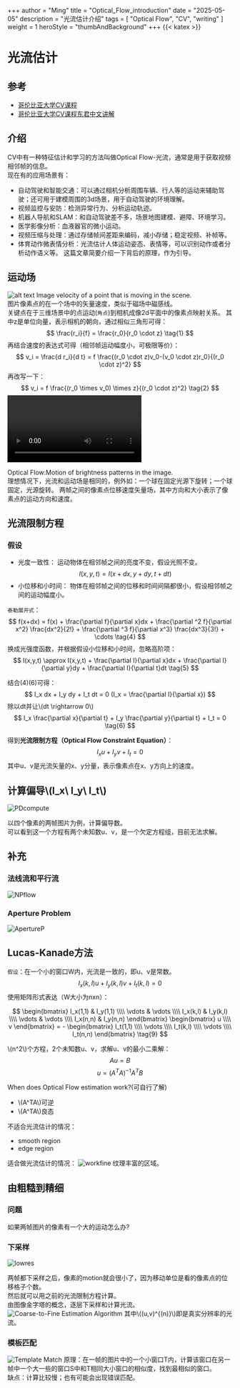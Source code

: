 +++
author = "Ming"
title = "Optical_Flow_introduction"
date = "2025-05-05"
description = "光流估计介绍"
tags = [
    "Optical Flow",
    "CV",
    "writing"
]
weight = 1
heroStyle = "thumbAndBackground"
+++
{{< katex >}}
# 光流估计
## 参考
- [哥伦比亚大学CV课程](https://www.youtube.com/watch?v=lnXFcmLB7sM)
- [哥伦比亚大学CV课程东君中文讲解](https://www.bilibili.com/video/BV1Mc411i7WE)
## 介绍
CV中有一种特征估计和学习的方法叫做Optical Flow-光流，通常是用于获取视频相邻帧的信息。  
现在有的应用场景有：
- 自动驾驶和智能交通：可以通过相机分析周围车辆、行人等的运动来辅助驾驶；还可用于建模周围的3d场景，用于自动驾驶的环境理解。
- 视频监控与安防：检测异常行为、分析运动轨迹。
- 机器人导航和SLAM：和自动驾驶差不多，场景地图建模、避障、环境学习。
- 医学影像分析：血液器官的微小运动。
- 视频压缩与处理：通过存储帧间差距来编码，减小存储；稳定视频、补帧等。
- 体育动作微表情分析：光流估计人体运动姿态、表情等，可以识别动作或者分析动作语义等。
这篇文章简要介绍一下背后的原理，作为引导。  
## 运动场
![alt text](/img/Optical_Flow/motionfield.png)
Image velocity of a point that is moving in the scene.  
图片像素点的在一个场中的矢量速度，类似于磁场中磁感线。  
关键点在于三维场景中的点运动(`角点`)到相机成像2d平面中的像素点映射关系。
其中z是单位向量，表示相机的朝向，通过相似三角形可得：
$$
\frac{r_i}{f} = \frac{r_0}{r_0 \cdot z} \tag{1}
$$
再结合速度的表达式可得（相邻帧运动幅度小，可极限等价）：
$$
v_i = \frac{d r_i}{d t} = f \frac{(r_0 \cdot z)v_0-(v_0 \cdot z)r_0}{(r_0 \cdot z)^2} 
$$
再改写一下：
$$
v_i = f \frac{(r_0 \times v_0) \times z}{(r_0 \cdot z)^2} \tag{2}
$$
<video controls src="/video/QQ202556-16224.mp4" title="of-example"></video>

Optical Flow:Motion of brightness patterns in the image.  
理想情况下，光流和运动场是相同的，例外如：一个球在固定光源下旋转；一个球固定，光源旋转。
两帧之间的像素点位移速度矢量场，其中方向和大小表示了像素点的运动方向和速度。  

## 光流限制方程
### 假设
- 光度一致性：
    运动物体在相邻帧之间的亮度不变，假设光照不变。
$$
I(x,y,t) = I(x+dx,y+dy,t+dt) \tag{3}
$$
- 小位移和小时间：
    物体在相邻帧之间的位移和时间间隔都很小，假设相邻帧之间的运动幅度小。

`泰勒展开式`：
$$
f(x+dx) = f(x) + \frac{\partial f}{\partial x}dx + \frac{\partial ^2 f}{\partial x^2} \frac{dx^2}{2!} + \frac{\partial ^3 f}{\partial x^3} \frac{dx^3}{3!} + \cdots \tag{4}
$$
换成光强度函数，并根据假设小位移和小时间，忽略高阶项：
$$
I(x,y,t) \approx I(x,y,t) + \frac{\partial I}{\partial x}dx + \frac{\partial I}{\partial y}dy + \frac{\partial I}{\partial t}dt \tag{5}
$$

结合(4)(6)可得：
$$
I_x dx + I_y dy + I_t dt = 0 (I_x = \frac{\partial I}{\partial x})
$$
除以dt并让\\(dt \rightarrow 0\\)
$$
I_x \frac{\partial x}{\partial t} + I_y \frac{\partial y}{\partial t} + I_t = 0 \tag{6}
$$

得到**光流限制方程（Optical Flow Constraint Equation）**：
$$
I_x u + I_y v + I_t = 0 \tag{7}
$$
其中u、v是光流矢量的x、y分量，表示像素点在x、y方向上的速度。

## 计算偏导\\(I_x\ I_y\ I_t\\)

![PDcompute](/img/Optical_Flow/PDcompute.png)

以四个像素的两帧图片为例，计算偏导数。  
可以看到这一个方程有两个未知数u、v，是一个欠定方程组，目前无法求解。

## 补充
### 法线流和平行流
![NPflow](/img/Optical_Flow/NPflow.png)
### Aperture Problem
![ApertureP](/img/Optical_Flow/ApertureP.png)

## Lucas-Kanade方法
`假设`：在一个小的窗口W内，光流是一致的，即u、v是常数。    
$$
I_x (k,l) u + I_y (k,l) v + I_t (k,l) = 0 \tag{8}
$$
使用矩阵形式表达（W大小为nxn）：

$$
\begin{bmatrix}
I_x(1,1) & I_y(1,1) \\\\
\vdots & \vdots \\\\
I_x(k,l) & I_y(k,l) \\\\
\vdots & \vdots \\\\
I_x(n,n) & I_y(n,n)
\end{bmatrix}
\begin{bmatrix}
u \\\\
v
\end{bmatrix}
= -
\begin{bmatrix}
I_t(1,1) \\\\
\vdots \\\\
I_t(k,l) \\\\
\vdots \\\\
I_t(n,n)
\end{bmatrix}
\tag{9}
$$

\\(n^2\\)个方程，2个未知数u、v，求解u、v的最小二乘解：
$$
Au=B
$$
$$
u = (A^TA)^{-1}A^T B \tag{10}
$$

When does Optical Flow estimation work?(可自行了解)
- \\(A^TA\\)可逆
- \\(A^TA\\)良态  

不适合光流估计的情况：
- smooth region
- edge region

适合做光流估计的情况：
![workfine](/img/Optical_Flow/workfine.png)
纹理丰富的区域。

## 由粗糙到精细

### 问题
如果两帧图片的像素有一个大的运动怎么办?

### 下采样
![lowres](/img/Optical_Flow/lowres.png)

两帧都下采样之后，像素的motion就会很小了，因为移动单位是看的像素点的位移格子个数。  
然后就可以用之前的光流限制方程计算。  
由图像金字塔的概念，逐层下采样和计算光流。  
![Coarse-to-Fine Estimation Algorithm](/img/Optical_Flow/c2fe.png)
其中\\((u,v)^{(n)}\\)即是真实分辨率的光流。
### 模板匹配
![Template Match](/img/Optical_Flow/TempMatch.png)
原理：在一帧的图片中的一个小窗口T内，计算该窗口在另一帧中一个大一些的窗口S中和T相同大小窗口的相似度，找到最相似的窗口。  
缺点：计算比较慢；也有可能会出现错误匹配。
